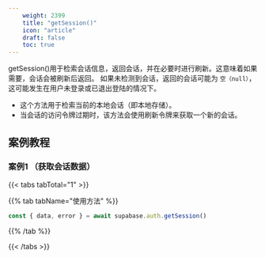```yaml
---
    weight: 2399
    title: "getSession()"
    icon: "article"
    draft: false
    toc: true
---
```




getSession()用于检索会话信息，返回会话，并在必要时进行刷新。这意味着如果需要，会话会被刷新后返回。
如果未检测到会话，返回的会话可能为 `空（null）`，这可能发生在用户未登录或已退出登陆的情况下。

* 这个方法用于检索当前的本地会话（即本地存储）。
* 当会话的访问令牌过期时，该方法会使用刷新令牌来获取一个新的会话。


## 案例教程
### 案例1 （获取会话数据）

{{< tabs tabTotal="1" >}}



{{% tab tabName="使用方法" %}}



  ```ts
const { data, error } = await supabase.auth.getSession()
  ```



{{% /tab %}}

{{< /tabs >}}
